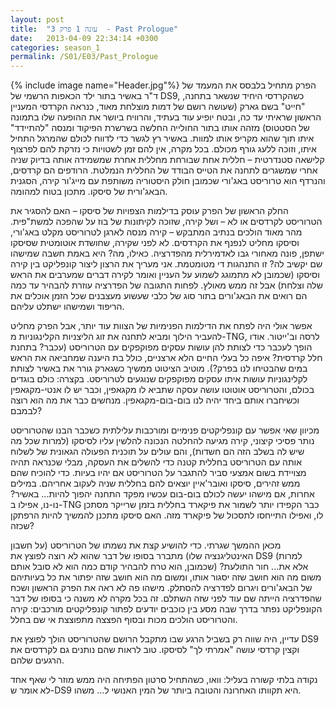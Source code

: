 ```yaml
---
layout: post
title:  "עונה 1 פרק 3  - Past Prologue"
date:   2013-04-09 22:34:14 +0300
categories: season_1
permalink: /S01/E03/Past_Prologue
---
```

{% include image name="Header.jpg"%}
הפרק מתחיל בלבסס את המעמד של ד"ר באשיר בתור ילד הכאפות הרשמי של DS9, כשהקרדסי היחיד שנשאר בתחנה, "חייט" בשם גארק (שעושה רושם של דמות מוצלחת מאוד, כנראה הקרדסי המעניין הראשון שראיתי עד כה, ובטח יופיע עוד בעתיד, והרוויח ביושר את ההופעה שלו בתמונה של הסטטוס) מזהה אותו בתור החולייה החלשה בשרשרת הפיקוד ומנסה "להתיידד" איתו תוך שהוא מקריפ אותו למוות. באשיר רץ לגשר כדי לדווח לכולם שהמרגל התחיל איתו, וזוכה ללעג גורף מכולם. בכל מקרה, אין להם זמן לשטויות כי נזרקת להם לפרצוף קלישאה סטנדרטית – חללית אחת שבורחת מחללית אחרת שמשמידה אותה בדיוק שניה אחרי שמשגרים לתחנה את הטייס הבודד של החללית הנמלטת. הרודפים הם קרדסים, והנרדף הוא טרוריסט באג'ורי שכמובן חולק היסטוריה משותפת עם מייג'ור קירה, הסגנית הבאג'ורית של סיסקו. מתכון בטוח למהומה.

החלק הראשון של הפרק עוסק בדילמות הצפויות של סיסקו – האם להסגיר את הטרוריסט לקרדסים או לא – ושל קירה, שזוכה לקיתונות של בוז על שהפכה למשת"פית. מהר מאוד הולכים בנתיב המתבקש – קירה מנסה לארגן לטרוריסט מקלט באג'ורי, וסיסקו מחליט לנפנף את הקרדסים. לא לפני שקירה, שחושדת אוטומטית שסיסקו ישתפן, פונה מאחורי גבו לאדמירלית מהפדרציה. כאילו, מה? היא באמת חשבה שמישהו שם יקשיב לה? זו התנהגות די מטומטמת. אני מעריך את הרצון ליצור קונפליקט בין קירה וסיסקו (שכמובן לא מתמוגג לשמוע על העניין ואומר לקירה דברים שמערבים את הראש שלה וצלחת) אבל זה ממש מאולץ. לפחות התגובה של הפדרציה עוזרת להבהיר עד כמה הם רואים את הבאג'ורים בתור סוג של כלבי שעשוע מעצבנים שכל הזמן אוכלים את הריפוד ושמישהו ישתלט עליהם.

אפשר אולי היה לפתח את הדילמות הפנימיות של הצוות עוד יותר, אבל הפרק מחליט להעביר הילוך ומביא לתחנה את זוג הליצניות הקלינגוניות מ-TNG, לרסה וב'ייטור. אודו הופך לעכבר כדי לצותת להן עושות עסקים מפוקפקים עם הטרוריסט (עכבר? בתחנת חלל קרדסית? איפה כל בעלי החיים הלא ארצניים, כולל בת היענה שמחביאה את הראש במים שהבטיחו לנו בפרק?). מוטיב הציטוט ממשיך כשגארק גורר את באשיר לצותת לקלינגוניות עושות איתו עסקים מפוקפקים שנוגעים לטרוריסט. בקצרה: כולם בוגדים בכולם, והטרוריסט אוטוטו עושה עסקה שתביא לו מקגאפין, וכבר יש לו אנטי-מקגאפין וכשיחברו אותם ביחד יהיה לנו בום-בום-מקגאפין. מנחשים כבר את מה הוא רוצה לבמבם?

מכיוון שאי אפשר עם קונפליקטים פנימיים ומורכבות עלילתית כשכבר הבנו שהטרוריסט נותר פסיכי קיצוני, קירה מגיעה להחלטה הנכונה להלשין עליו לסיסקו (למרות שכל מה שיש לה בשלב הזה הם חשדות), והם עולים על תוכנית הפעולה הגאונית של לשלוח אותה עם הטרוריסט בחללית קטנה כדי להשלים את העסקה, מבלי שכנראה תהיה מצויידת בשום אמצעי סביר להתגבר על הטרוריסט אם יהיו בעיות. כדי להוכיח שהם ממש זהירים, סיסקו ואובר'איין יוצאים להם בחללית שניה לעקוב אחריהם. במילים אחרות, אם מישהו יעשה לכולם בום-בום עכשיו מפקד התחנה יהפוך להיות... באשיר? נו-נו, אפילו ב-TNG כבר הקפידו יותר לשמור את פיקארד בחללית בזמן שרייקר מסתכן לו, ואפילו התייחסו לתסכול של פיקארד מזה. האם סיסקו מתכנן להמשיך להיות הרפתקן שכזה?

מכאן ההמשך שגרתי. כדי להושיע קצת את נשמתו של הטרוריסט (על חשבון האינטליגנציה שלו) מתברר בסופו של דבר שהוא לא רוצה לפוצץ את DS9 (למרות שכמובן, הוא טרח להבהיר קודם כמה הוא לא סובל אותם) אלא את... חור התולעת? משום מה הוא חושב שזה יסגור אותו, ומשום מה הוא חושב שזה יפתור את כל בעיותיהם של הבאג'ורים ויגרום לפדרציה להסתלק. מישהו פה לא ראה את הפרק הראשון ושכח שהפדרציה הייתה שם עוד לפני שזה השתלם. זה בכל מקרה לא משנה כי בסופו של דבר הקונפליקט נפתר בדרך שבה מסע בין כוכבים יודעים לפתור קונפליקטים מורכבים: קירה והטרוריסט הולכים מכות ובסוף הפצצה מתפוצצת אי שם בחלל.

עדיין, היה שווה רק בשביל הרגע שבו מתקבל הרושם שהטרוריסט הולך לפוצץ את DS9 וקצין קרדסי עושה "אמרתי לך" לסיסקו. טוב לראות שהם נותנים גם לקרדסים את הרגעים שלהם.

נקודה בלתי קשורה בעליל: וואו, כשהתחיל סרטון הפתיחה היה ממש מוזר לי שאף אחד לא אומר ש-DS9 היא תקוותו האחרונה והטובה ביותר של המין האנושי ל... משהו.